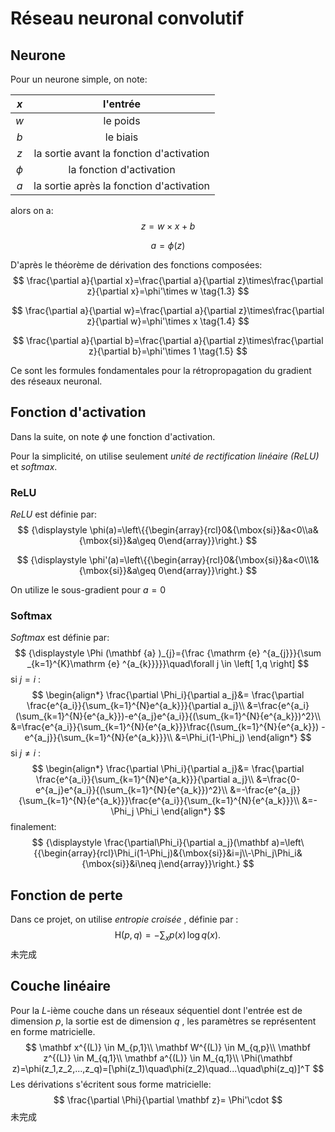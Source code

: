 # Réseau neuronal convolutif

## Neurone

Pour un neurone simple, on note:

|  $x$   |                 l'entrée                 |
| :----: | :--------------------------------------: |
|  $w$   |                 le poids                 |
|  $b$   |                 le biais                 |
|  $z$   | la sortie avant la fonction d'activation |
| $\phi$ |         la fonction d'activation         |
|  $a$   | la sortie après la fonction d'activation |

alors on a:
$$
z = w \times x + b \tag{1.1}
$$

$$
a = \phi(z) \tag{1.2}
$$

D'après le théorème de dérivation des fonctions composées:
$$
\frac{\partial a}{\partial x}=\frac{\partial a}{\partial z}\times\frac{\partial z}{\partial x}=\phi'\times w \tag{1.3}
$$

$$
\frac{\partial a}{\partial w}=\frac{\partial a}{\partial z}\times\frac{\partial z}{\partial w}=\phi'\times x \tag{1.4}
$$

$$
\frac{\partial a}{\partial b}=\frac{\partial a}{\partial z}\times\frac{\partial z}{\partial b}=\phi'\times 1 \tag{1.5}
$$

Ce sont les formules fondamentales pour la rétropropagation du gradient des réseaux neuronal.

## Fonction d'activation

Dans la suite, on note $\phi$ une fonction d'activation.

Pour la simplicité, on utilise seulement *unité de rectification linéaire (ReLU)* et *softmax*.

### ReLU

*ReLU* est définie par:
$$
{\displaystyle \phi(a)=\left\{{\begin{array}{rcl}0&{\mbox{si}}&a<0\\a&{\mbox{si}}&a\geq 0\end{array}}\right.}
$$

$$
{\displaystyle \phi'(a)=\left\{{\begin{array}{rcl}0&{\mbox{si}}&a<0\\1&{\mbox{si}}&a\geq 0\end{array}}\right.}
$$

On utilize le sous-gradient pour $a=0$

### Softmax

*Softmax* est définie par:
$$
{\displaystyle \Phi (\mathbf {a} )_{j}={\frac {\mathrm {e} ^{a_{j}}}{\sum _{k=1}^{K}\mathrm {e} ^{a_{k}}}}}\quad\forall j \in \left[ 1,q \right]
$$
si $j=i$ :
$$
\begin{align*}
\frac{\partial \Phi_i}{\partial a_j}&=
\frac{\partial \frac{e^{a_i}}{\sum_{k=1}^{N}e^{a_k}}}{\partial a_j}\\
&=\frac{e^{a_i}(\sum_{k=1}^{N}{e^{a_k}})-e^{a_j}e^{a_i}}{(\sum_{k=1}^{N}{e^{a_k}})^2}\\
&=\frac{e^{a_i}}{\sum_{k=1}^{N}{e^{a_k}}}\frac{(\sum_{k=1}^{N}{e^{a_k}}) - e^{a_j}}{\sum_{k=1}^{N}{e^{a_k}}}\\
&=\Phi_i(1-\Phi_j)
\end{align*}
$$
si $j\neq i$ :
$$
\begin{align*}
\frac{\partial \Phi_i}{\partial a_j}&=
\frac{\partial \frac{e^{a_i}}{\sum_{k=1}^{N}e^{a_k}}}{\partial a_j}\\
&=\frac{0-e^{a_j}e^{a_i}}{(\sum_{k=1}^{N}{e^{a_k}})^2}\\
&=-\frac{e^{a_j}}{\sum_{k=1}^{N}{e^{a_k}}}\frac{e^{a_i}}{\sum_{k=1}^{N}{e^{a_k}}}\\
&=-\Phi_j \Phi_i
\end{align*}
$$
finalement:
$$
{\displaystyle \frac{\partial\Phi_i}{\partial a_j}(\mathbf a)=\left\{{\begin{array}{rcl}\Phi_i(1-\Phi_j)&{\mbox{si}}&i=j\\-\Phi_j\Phi_i&{\mbox{si}}&i\neq j\end{array}}\right.}
$$

## Fonction de perte

Dans ce projet, on utilise *entropie croisée* , définie par :
$$
{\mathrm  {H}}(p,q)=-\sum _{x}p(x)\,\log q(x).\!
$$
未完成

## Couche linéaire

Pour la  $L$-ième couche dans un réseaux séquentiel dont l'entrée est de dimension $p$, la sortie est de dimension $q$ , les paramètres se représentent en forme matricielle.
$$
\mathbf x^{(L)} \in  M_{p,1}\\
\mathbf W^{(L)} \in  M_{q,p}\\
\mathbf z^{(L)} \in  M_{q,1}\\
\mathbf a^{(L)} \in  M_{q,1}\\
\Phi(\mathbf z)=\phi(z_1,z_2,...,z_q)=[\phi(z_1)\quad\phi(z_2)\quad...\quad\phi(z_q)]^T
$$
Les dérivations s'écritent sous forme matricielle:
$$
\frac{\partial \Phi}{\partial \mathbf z}= \Phi'\cdot
$$
未完成

